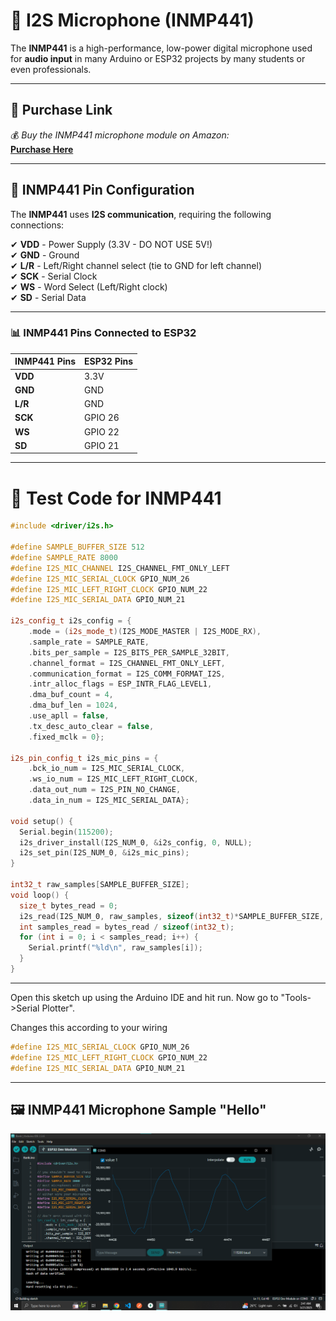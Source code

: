 # 🎤 I2S Microphone (INMP441)  

The **INMP441** is a high-performance, low-power digital microphone used for **audio input** in many Arduino or ESP32 projects by many students or even professionals.   

---

## 🛒 Purchase Link  

💰 *Buy the INMP441 microphone module on Amazon:*  
[**Purchase Here**](https://www.amazon.com/s?k=INMP441)  

---

## 🔌 INMP441 Pin Configuration  

The **INMP441** uses **I2S communication**, requiring the following connections:  

✔ **VDD** - Power Supply (3.3V - DO NOT USE 5V!)  
✔ **GND** - Ground  
✔ **L/R** - Left/Right channel select (tie to GND for left channel)  
✔ **SCK** - Serial Clock  
✔ **WS** - Word Select (Left/Right clock)  
✔ **SD** - Serial Data  

---

### 📊 INMP441 Pins Connected to ESP32  

| **INMP441 Pins** | **ESP32 Pins** |
|-----------------|--------------|
| **VDD** | 3.3V |
| **GND** | GND |
| **L/R** | GND |
| **SCK** | GPIO 26 |
| **WS** | GPIO 22 |
| **SD** | GPIO 21 |

---

# 📜 Test Code for INMP441

```cpp
#include <driver/i2s.h>

#define SAMPLE_BUFFER_SIZE 512
#define SAMPLE_RATE 8000
#define I2S_MIC_CHANNEL I2S_CHANNEL_FMT_ONLY_LEFT
#define I2S_MIC_SERIAL_CLOCK GPIO_NUM_26
#define I2S_MIC_LEFT_RIGHT_CLOCK GPIO_NUM_22
#define I2S_MIC_SERIAL_DATA GPIO_NUM_21

i2s_config_t i2s_config = {
    .mode = (i2s_mode_t)(I2S_MODE_MASTER | I2S_MODE_RX),
    .sample_rate = SAMPLE_RATE,
    .bits_per_sample = I2S_BITS_PER_SAMPLE_32BIT,
    .channel_format = I2S_CHANNEL_FMT_ONLY_LEFT,
    .communication_format = I2S_COMM_FORMAT_I2S,
    .intr_alloc_flags = ESP_INTR_FLAG_LEVEL1,
    .dma_buf_count = 4,
    .dma_buf_len = 1024,
    .use_apll = false,
    .tx_desc_auto_clear = false,
    .fixed_mclk = 0};

i2s_pin_config_t i2s_mic_pins = {
    .bck_io_num = I2S_MIC_SERIAL_CLOCK,
    .ws_io_num = I2S_MIC_LEFT_RIGHT_CLOCK,
    .data_out_num = I2S_PIN_NO_CHANGE,
    .data_in_num = I2S_MIC_SERIAL_DATA};

void setup() {
  Serial.begin(115200);
  i2s_driver_install(I2S_NUM_0, &i2s_config, 0, NULL);
  i2s_set_pin(I2S_NUM_0, &i2s_mic_pins);
}

int32_t raw_samples[SAMPLE_BUFFER_SIZE];
void loop() {
  size_t bytes_read = 0;
  i2s_read(I2S_NUM_0, raw_samples, sizeof(int32_t)*SAMPLE_BUFFER_SIZE, &bytes_read, portMAX_DELAY);
  int samples_read = bytes_read / sizeof(int32_t);
  for (int i = 0; i < samples_read; i++) {
    Serial.printf("%ld\n", raw_samples[i]);
  }
}
```

---

Open this sketch up using the Arduino IDE and hit run. Now go to "Tools->Serial Plotter".

Changes this according to your wiring
```c++
#define I2S_MIC_SERIAL_CLOCK GPIO_NUM_26
#define I2S_MIC_LEFT_RIGHT_CLOCK GPIO_NUM_22
#define I2S_MIC_SERIAL_DATA GPIO_NUM_21
```

---

## 🖼️ INMP441 Microphone Sample "Hello"  

![Microphone Test Snapshot](./assets/Microphone%20test%20snapshot.png)  
